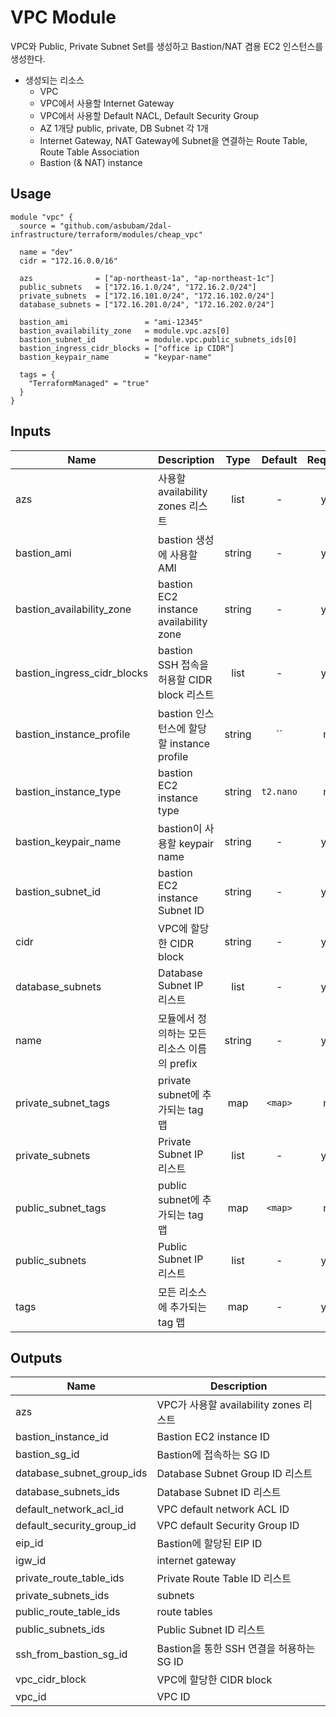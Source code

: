 # VPC Module
VPC와 Public, Private Subnet Set를 생성하고 Bastion/NAT 겸용 EC2 인스턴스를 생성한다.

* 생성되는 리소스
    * VPC
    * VPC에서 사용할 Internet Gateway
    * VPC에서 사용할 Default NACL, Default Security Group
    * AZ 1개당 public, private, DB Subnet 각 1개
    * Internet Gateway, NAT Gateway에 Subnet을 연결하는 Route Table, Route Table Association 
    * Bastion (& NAT) instance

## Usage
```
module "vpc" {
  source = "github.com/asbubam/2dal-infrastructure/terraform/modules/cheap_vpc"

  name = "dev"
  cidr = "172.16.0.0/16"

  azs              = ["ap-northeast-1a", "ap-northeast-1c"]
  public_subnets   = ["172.16.1.0/24", "172.16.2.0/24"]
  private_subnets  = ["172.16.101.0/24", "172.16.102.0/24"]
  database_subnets = ["172.16.201.0/24", "172.16.202.0/24"]

  bastion_ami                 = "ami-12345"
  bastion_availability_zone   = module.vpc.azs[0]
  bastion_subnet_id           = module.vpc.public_subnets_ids[0]
  bastion_ingress_cidr_blocks = ["office ip CIDR"]
  bastion_keypair_name        = "keypar-name"

  tags = {
    "TerraformManaged" = "true"
  }
}
```

## Inputs

| Name | Description | Type | Default | Required |
|------|-------------|:----:|:-----:|:-----:|
| azs | 사용할 availability zones 리스트 | list | - | yes |
| bastion\_ami | bastion 생성에 사용할 AMI | string | - | yes |
| bastion\_availability\_zone | bastion EC2 instance availability zone | string | - | yes |
| bastion\_ingress\_cidr\_blocks | bastion SSH 접속을 허용할 CIDR block 리스트 | list | - | yes |
| bastion\_instance\_profile | bastion 인스턴스에 할당할 instance profile | string | `` | no |
| bastion\_instance\_type | bastion EC2 instance type | string | `t2.nano` | no |
| bastion\_keypair\_name | bastion이 사용할 keypair name | string | - | yes |
| bastion\_subnet\_id | bastion EC2 instance Subnet ID | string | - | yes |
| cidr | VPC에 할당한 CIDR block | string | - | yes |
| database\_subnets | Database Subnet IP 리스트 | list | - | yes |
| name | 모듈에서 정의하는 모든 리소스 이름의 prefix | string | - | yes |
| private\_subnet\_tags | private subnet에 추가되는 tag 맵 | map | `<map>` | no |
| private\_subnets | Private Subnet IP 리스트 | list | - | yes |
| public\_subnet\_tags | public subnet에 추가되는 tag 맵 | map | `<map>` | no |
| public\_subnets | Public Subnet IP 리스트 | list | - | yes |
| tags | 모든 리소스에 추가되는 tag 맵 | map | - | yes |

## Outputs

| Name | Description |
|------|-------------|
| azs | VPC가 사용할 availability zones 리스트 |
| bastion_instance_id | Bastion EC2 instance ID |
| bastion_sg_id | Bastion에 접속하는 SG ID |
| database_subnet_group_ids | Database Subnet Group ID 리스트 |
| database_subnets_ids | Database Subnet ID 리스트 |
| default_network_acl_id | VPC default network ACL ID |
| default_security_group_id | VPC default Security Group ID |
| eip_id | Bastion에 할당된 EIP ID |
| igw_id | internet gateway |
| private_route_table_ids | Private Route Table ID 리스트 |
| private_subnets_ids | subnets |
| public_route_table_ids | route tables |
| public_subnets_ids | Public Subnet ID 리스트 |
| ssh_from_bastion_sg_id | Bastion을 통한 SSH 연결을 허용하는 SG ID |
| vpc_cidr_block | VPC에 할당한 CIDR block |
| vpc_id | VPC ID |
